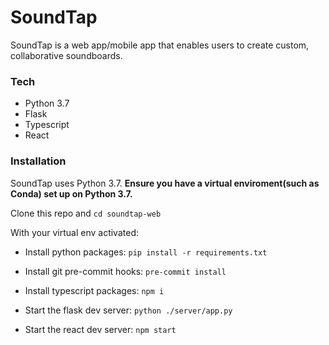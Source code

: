 # SoundTap

SoundTap is a web app/mobile app that enables users to create custom, collaborative soundboards.

### Tech
- Python 3.7
- Flask
- Typescript
- React

### Installation

SoundTap uses Python 3.7. **Ensure you have a virtual enviroment(such as Conda) set up on Python 3.7.**

Clone this repo and `cd soundtap-web`

With your virtual env activated:

- Install python packages: `pip install -r requirements.txt`
- Install git pre-commit hooks: `pre-commit install`
- Install typescript packages: `npm i`

- Start the flask dev server: `python ./server/app.py`
- Start the react dev server: `npm start` 
